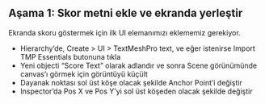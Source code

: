 ## Aşama 1: Skor metni ekle ve ekranda yerleştir
Ekranda skoru göstermek için ilk UI elemanımızı eklememiz gerekiyor.

- Hierarchy’de, Create > UI > TextMeshPro text, ve eğer istenirse Import TMP Essentials butonuna tıkla
- Yeni objecti “Score Text” olarak adlandır ve sonra Scene görünümünde canvas’ı görmek için görüntüyü küçült
- Dayanak noktası sol üst köşe olacak şekilde Anchor Point’i değiştir
- Inspector’da Pos X ve Pos Y’yi sol üst köşeden olacak şekilde değiştir
